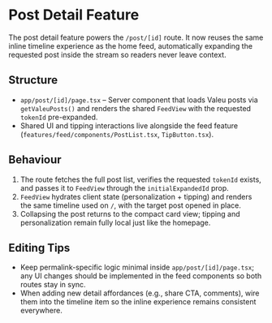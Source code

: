 # Post Detail Feature

The post detail feature powers the `/post/[id]` route. It now reuses the same inline timeline experience as the home feed, automatically expanding the requested post inside the stream so readers never leave context.

## Structure

- `app/post/[id]/page.tsx` – Server component that loads Valeu posts via `getValeuPosts()` and renders the shared `FeedView` with the requested `tokenId` pre-expanded.
- Shared UI and tipping interactions live alongside the feed feature (`features/feed/components/PostList.tsx`, `TipButton.tsx`).

## Behaviour

1. The route fetches the full post list, verifies the requested `tokenId` exists, and passes it to `FeedView` through the `initialExpandedId` prop.
2. `FeedView` hydrates client state (personalization + tipping) and renders the same timeline used on `/`, with the target post opened in place.
3. Collapsing the post returns to the compact card view; tipping and personalization remain fully local just like the homepage.

## Editing Tips

- Keep permalink-specific logic minimal inside `app/post/[id]/page.tsx`; any UI changes should be implemented in the feed components so both routes stay in sync.
- When adding new detail affordances (e.g., share CTA, comments), wire them into the timeline item so the inline experience remains consistent everywhere.
